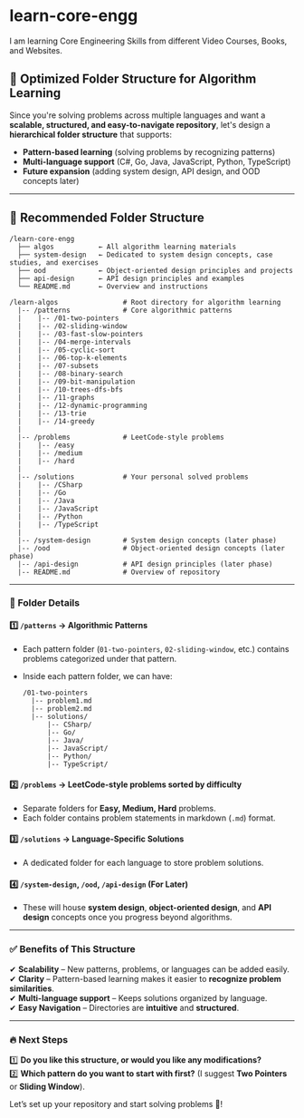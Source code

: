 # learn-core-engg

I am learning Core Engineering Skills from different Video Courses, Books, and Websites.

## **🚀 Optimized Folder Structure for Algorithm Learning**

Since you're solving problems across multiple languages and want a **scalable, structured, and easy-to-navigate repository**, let's design a **hierarchical folder structure** that supports:

- **Pattern-based learning** (solving problems by recognizing patterns)
- **Multi-language support** (C#, Go, Java, JavaScript, Python, TypeScript)
- **Future expansion** (adding system design, API design, and OOD concepts later)

---

## **📁 Recommended Folder Structure**

```text
/learn-core-engg
  ├── algos           ← All algorithm learning materials
  ├── system-design   ← Dedicated to system design concepts, case studies, and exercises
  ├── ood             ← Object-oriented design principles and projects
  ├── api-design      ← API design principles and examples
  └── README.md       ← Overview and instructions
```

```text
/learn-algos                # Root directory for algorithm learning
  |-- /patterns             # Core algorithmic patterns
  |    |-- /01-two-pointers
  |    |-- /02-sliding-window
  |    |-- /03-fast-slow-pointers
  |    |-- /04-merge-intervals
  |    |-- /05-cyclic-sort
  |    |-- /06-top-k-elements
  |    |-- /07-subsets
  |    |-- /08-binary-search
  |    |-- /09-bit-manipulation
  |    |-- /10-trees-dfs-bfs
  |    |-- /11-graphs
  |    |-- /12-dynamic-programming
  |    |-- /13-trie
  |    |-- /14-greedy
  |
  |-- /problems             # LeetCode-style problems
  |    |-- /easy
  |    |-- /medium
  |    |-- /hard
  |
  |-- /solutions            # Your personal solved problems
  |    |-- /CSharp
  |    |-- /Go
  |    |-- /Java
  |    |-- /JavaScript
  |    |-- /Python
  |    |-- /TypeScript
  |
  |-- /system-design        # System design concepts (later phase)
  |-- /ood                  # Object-oriented design concepts (later phase)
  |-- /api-design           # API design principles (later phase)
  |-- README.md             # Overview of repository
```

---

### **📌 Folder Details**

#### **1️⃣ `/patterns` → Algorithmic Patterns**

- Each pattern folder (`01-two-pointers`, `02-sliding-window`, etc.) contains problems categorized under that pattern.
- Inside each pattern folder, we can have:

  ```text
  /01-two-pointers
    |-- problem1.md
    |-- problem2.md
    |-- solutions/
        |-- CSharp/
        |-- Go/
        |-- Java/
        |-- JavaScript/
        |-- Python/
        |-- TypeScript/
  ```

#### **2️⃣ `/problems` → LeetCode-style problems sorted by difficulty**

- Separate folders for **Easy, Medium, Hard** problems.
- Each folder contains problem statements in markdown (`.md`) format.

#### **3️⃣ `/solutions` → Language-Specific Solutions**

- A dedicated folder for each language to store problem solutions.

#### **4️⃣ `/system-design`, `/ood`, `/api-design` (For Later)**

- These will house **system design**, **object-oriented design**, and **API design** concepts once you progress beyond algorithms.

---

### **✅ Benefits of This Structure**

✔ **Scalability** – New patterns, problems, or languages can be added easily.  
✔ **Clarity** – Pattern-based learning makes it easier to **recognize problem similarities**.  
✔ **Multi-language support** – Keeps solutions organized by language.  
✔ **Easy Navigation** – Directories are **intuitive** and **structured**.

---

### **🔥 Next Steps**

1️⃣ **Do you like this structure, or would you like any modifications?**  
2️⃣ **Which pattern do you want to start with first?** (I suggest **Two Pointers** or **Sliding Window**).

Let’s set up your repository and start solving problems 🚀!
